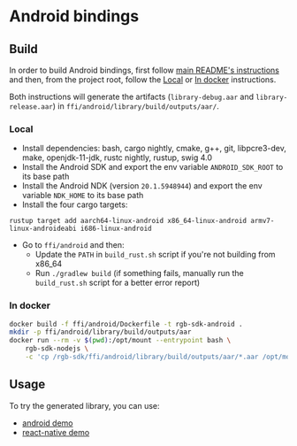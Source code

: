 # Android bindings

## Build

In order to build Android bindings, first follow
[main README's instructions](/README.md) and then, from the project root,
follow the [Local](#local) or [In docker](#in-docker) instructions.

Both instructions will generate the artifacts (`library-debug.aar` and
`library-release.aar`) in `ffi/android/library/build/outputs/aar/`.

### Local

* Install dependencies: bash, cargo nightly, cmake, g++, git, libpcre3-dev, make, openjdk-11-jdk, rustc nightly, rustup, swig 4.0
* Install the Android SDK and export the env variable `ANDROID_SDK_ROOT` to its base path
* Install the Android NDK (version `20.1.5948944`) and export the env variable `NDK_HOME` to its base path
* Install the four cargo targets:
```
rustup target add aarch64-linux-android x86_64-linux-android armv7-linux-androideabi i686-linux-android
```
* Go to `ffi/android` and then:
    * Update the `PATH` in `build_rust.sh` script if you're not building from x86_64
    * Run `./gradlew build` (if something fails, manually run the `build_rust.sh` script for a better error report)

### In docker

```bash
docker build -f ffi/android/Dockerfile -t rgb-sdk-android .
mkdir -p ffi/android/library/build/outputs/aar
docker run --rm -v $(pwd):/opt/mount --entrypoint bash \
    rgb-sdk-nodejs \
    -c 'cp /rgb-sdk/ffi/android/library/build/outputs/aar/*.aar /opt/mount/ffi/android/library/build/outputs/aar/'
```

## Usage

To try the generated library, you can use:
- [android demo](/demo/android)
- [react-native demo](/demo/react-native)
